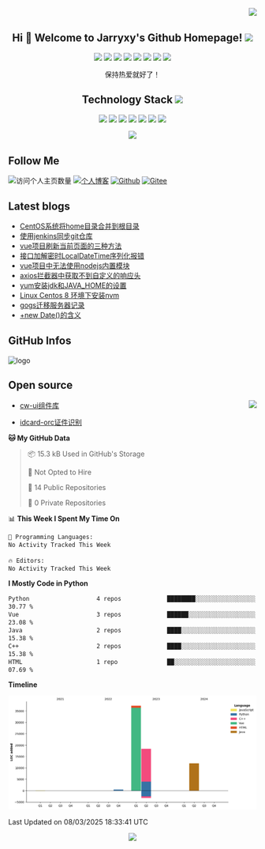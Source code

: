 <p align="right">
<img src="https://count.getloli.com/get/@:jarryxy?theme=rule34" />
</p>

<h2 align="center">Hi 🎉 Welcome to Jarryxy's Github Homepage! <img src="https://media.giphy.com/media/mGcNjsfWAjY5AEZNw6/giphy.gif" width="50"></h2>
<p align="center">
<img src="https://img.shields.io/badge/-JavaScript-black?style=flat-square&logo=javascript"/>
<img src="https://img.shields.io/badge/-Nodejs-black?style=flat-square&logo=Node.js"/>
<img src="https://img.shields.io/badge/-Expressjs-black?style=flat-square&logo=Express.js"/>
<img src="https://img.shields.io/badge/-React-black?style=flat-square&logo=react"/>
<img src="https://img.shields.io/badge/-MongoDB-black?style=flat-square&logo=mongodb"/>
<img src="https://img.shields.io/badge/-MySQL-black?style=flat-square&logo=mysql"/>
<img src="https://img.shields.io/badge/-Git-black?style=flat-square&logo=git"/>
<img src="https://img.shields.io/badge/-GitHub-black?style=flat-square&logo=github"/>
</p>

<p align="center">保持热爱就好了！</p>

<p align="center">
<h2 align="center">Technology Stack <img src="https://media.giphy.com/media/WUlplcMpOCEmTGBtBW/giphy.gif" width="30"></h2>
</p>

<p align="center">
<img src="https://img.shields.io/badge/-Java-E34A86?style=flat-square&logo=java"/>
<img src="https://img.shields.io/badge/-HTML5-E34F26?style=flat-square&logo=html5&logoColor=white"/>
<img src="https://img.shields.io/badge/-CSS3-1572B6?style=flat-square&logo=css3"/>
<img src="https://img.shields.io/badge/-Vue-563D7C?style=flat-square&logo=vue"/>
<img src="https://img.shields.io/badge/-K8s-430098?style=flat-square&logo=k8s"/>
<img src="https://img.shields.io/badge/C-00599C?style=flat-square&logo=c&logoColor=white"/>
<img src="https://img.shields.io/badge/-C++-00599C?style=flat-square&logo=c"/>
</p>


<p align = "center">
<img width="50%" src="https://github-readme-streak-stats.herokuapp.com/?user=jarryxy&show_icons=true&locale=en&layout=compact&theme=radical&line_height=0" />
</p>



## Follow Me
![访问个人主页数量](https://komarev.com/ghpvc/?username=jarryxy&color=green)
[![个人博客](https://img.shields.io/badge/-个人博客（yuencode.cn）-c14438?style=flat-square&logo=B&logoColor=white)](https://www.yuencode.cn/)
[![Github](https://img.shields.io/github/followers/jarryxy?label=Github&style=social)](https://github.com/jarryxy)
[![Gitee](https://img.shields.io/badge/-码云-EA4335?style=flat-square&logo=Gitee&logoColor=white)](https://gitee.com/jarryxy)

## Latest blogs

<!-- BLOG-POST-LIST:START -->
- [CentOS系统将home目录合并到根目录](https://www.yuencode.cn/2024/01/02/CentOS%E7%B3%BB%E7%BB%9F%E5%B0%86home%E7%9B%AE%E5%BD%95%E5%90%88%E5%B9%B6%E5%88%B0%E6%A0%B9%E7%9B%AE%E5%BD%95/)
- [使用jenkins同步git仓库](https://www.yuencode.cn/2023/01/26/%E4%BD%BF%E7%94%A8jenkins%E5%90%8C%E6%AD%A5git%E4%BB%93%E5%BA%93/)
- [vue项目刷新当前页面的三种方法](https://www.yuencode.cn/2023/01/11/vue%E9%A1%B9%E7%9B%AE%E5%88%B7%E6%96%B0%E5%BD%93%E5%89%8D%E9%A1%B5%E9%9D%A2%E7%9A%84%E4%B8%89%E7%A7%8D%E6%96%B9%E6%B3%95/)
- [接口加解密时LocalDateTime序列化报错](https://www.yuencode.cn/2023/01/06/%E6%8E%A5%E5%8F%A3%E5%8A%A0%E8%A7%A3%E5%AF%86%E6%97%B6LocalDateTime%E5%BA%8F%E5%88%97%E5%8C%96%E6%8A%A5%E9%94%99/)
- [vue项目中无法使用nodejs内置模块](https://www.yuencode.cn/2023/01/06/vue%E9%A1%B9%E7%9B%AE%E4%B8%AD%E6%97%A0%E6%B3%95%E4%BD%BF%E7%94%A8nodejs%E5%86%85%E7%BD%AE%E6%A8%A1%E5%9D%97/)
- [axios拦截器中获取不到自定义的响应头](https://www.yuencode.cn/2023/01/06/axios%E6%8B%A6%E6%88%AA%E5%99%A8%E4%B8%AD%E8%8E%B7%E5%8F%96%E4%B8%8D%E5%88%B0%E8%87%AA%E5%AE%9A%E4%B9%89%E7%9A%84%E5%93%8D%E5%BA%94%E5%A4%B4/)
- [yum安装jdk和JAVA_HOME的设置](https://www.yuencode.cn/2023/01/03/yum%E5%AE%89%E8%A3%85jdk%E5%92%8CJAVA-HOME%E7%9A%84%E8%AE%BE%E7%BD%AE/)
- [Linux Centos 8 环境下安装nvm](https://www.yuencode.cn/2023/01/03/Linux-Centos-8-%E7%8E%AF%E5%A2%83%E4%B8%8B%E5%AE%89%E8%A3%85nvm/)
- [gogs迁移服务器记录](https://www.yuencode.cn/2023/01/03/gogs%E8%BF%81%E7%A7%BB%E6%9C%8D%E5%8A%A1%E5%99%A8%E8%AE%B0%E5%BD%95/)
- [+new Date&lpar;&rpar;的含义](https://www.yuencode.cn/2023/01/02/new-Date-%E7%9A%84%E5%90%AB%E4%B9%89/)
<!-- BLOG-POST-LIST:END -->

## GitHub Infos
<img src="https://github-profile-trophy.vercel.app/?username=jarryxy&theme=flat&column=7" alt="logo" height="160" align="center" style="margin: auto;" />

## Open source

 <img src = "https://github-readme-stats.vercel.app/api/top-langs/?username=jarryxy&theme=radical" align="right" />

- [cw-ui组件库](https://github.com/jarryxy/cw-ui)

- [idcard-orc证件识别](https://github.com/jarryxy/idcard-orc)

<!--START_SECTION:waka-->
**🐱 My GitHub Data** 

> 📦 15.3 kB Used in GitHub's Storage 
 > 
> 🚫 Not Opted to Hire
 > 
> 📜 14 Public Repositories 
 > 
> 🔑 0 Private Repositories 
 > 
📊 **This Week I Spent My Time On** 

```text
💬 Programming Languages: 
No Activity Tracked This Week

🔥 Editors: 
No Activity Tracked This Week
```

**I Mostly Code in Python** 

```text
Python                   4 repos             ████████░░░░░░░░░░░░░░░░░   30.77 % 
Vue                      3 repos             ██████░░░░░░░░░░░░░░░░░░░   23.08 % 
Java                     2 repos             ████░░░░░░░░░░░░░░░░░░░░░   15.38 % 
C++                      2 repos             ████░░░░░░░░░░░░░░░░░░░░░   15.38 % 
HTML                     1 repo              ██░░░░░░░░░░░░░░░░░░░░░░░   07.69 % 
```



**Timeline**

![Lines of Code chart](https://raw.githubusercontent.com/jarryxy/jarryxy/master/assets/bar_graph.png)


 Last Updated on 08/03/2025 18:33:41 UTC
<!--END_SECTION:waka-->

<p align = "center">
  <img src = "https://github-readme-stats.vercel.app/api?username=jarryxy&show_icons=true&theme=tokyonight&line_height=27">
</p>
